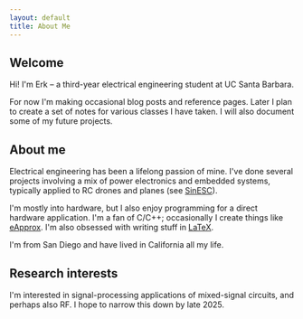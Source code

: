 ```yaml
---
layout: default
title: About Me
---
```


## Welcome
Hi! I'm Erk – a third-year electrical engineering student at UC Santa Barbara.

For now I'm making occasional blog posts and reference pages. Later I plan to create a set of notes for various classes I have taken. I will also document some of my future projects.

## About me
Electrical engineering has been a lifelong passion of mine. I've done several projects involving a mix of power electronics and embedded systems, typically applied to RC drones and planes (see [SinESC](https://github.com/SAR-mango/SinESC)).

I'm mostly into hardware, but I also enjoy programming for a direct hardware application. I'm a fan of C/C++; occasionally I create things like [eApprox](https://github.com/SAR-mango/eApprox). I'm also obsessed with writing stuff in [LaTeX](https://github.com/SAR-mango/latex-templates).

I'm from San Diego and have lived in California all my life.

## Research interests
I'm interested in signal-processing applications of mixed-signal circuits, and perhaps also RF. I hope to narrow this down by late 2025.
